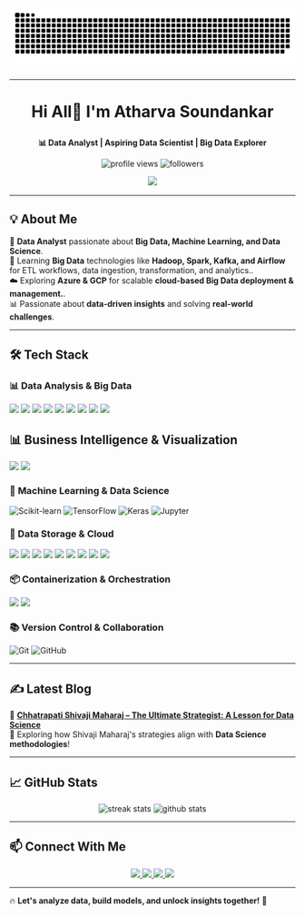 <p align="center">
  <img src="https://raw.githubusercontent.com/Platane/snk/output/github-contribution-grid-snake.svg" alt="snake game" />
</p>

---

# <p align="center">Hi All👋 I'm Atharva Soundankar</p>

<p align="center">
  <strong>📊 Data Analyst | Aspiring Data Scientist | Big Data Explorer</strong>
</p>

<p align="center">
  <img src="https://komarev.com/ghpvc/?username=mercydeez&label=Profile%20Views&color=0e75b6&style=flat" alt="profile views" />
  <img src="https://img.shields.io/github/followers/mercydeez?label=Followers&style=social" alt="followers" />
</p>

<p align="center">
  <img src="https://readme-typing-svg.herokuapp.com?size=26&color=4CAF50&center=true&vCenter=true&width=700&lines=Welcome+to+my+GitHub+profile!;Big+Data+%7C+ML+%7C+Power+BI+%7C+Python+%7C+Gen+AI;Let's+explore+data+and+innovate+together!" />
</p>

---

## 💡 About Me  
💼 **Data Analyst** passionate about **Big Data, Machine Learning, and Data Science**.  
🚀 Learning **Big Data** technologies like **Hadoop, Spark, Kafka, and Airflow** for ETL workflows, data ingestion, transformation, and analytics..  
☁️ Exploring **Azure & GCP** for scalable **cloud-based Big Data deployment & management.**.  
📊 Passionate about **data-driven insights** and solving **real-world challenges**.  

---

## 🛠 Tech Stack  
### 📊 Data Analysis & Big Data  
<img src="https://img.shields.io/badge/Python-3776AB?style=for-the-badge&logo=python&logoColor=white"> <img src="https://img.shields.io/badge/Pandas-150458?style=for-the-badge&logo=pandas&logoColor=white"> <img src="https://img.shields.io/badge/NumPy-013243?style=for-the-badge&logo=numpy&logoColor=white"> <img src="https://img.shields.io/badge/Hadoop-FFCC00?style=for-the-badge&logo=apachehadoop&logoColor=black"> <img src="https://img.shields.io/badge/Apache%20Spark-E25A1C?style=for-the-badge&logo=apachespark&logoColor=white"> <img src="https://img.shields.io/badge/Apache%20Kafka-231F20?style=for-the-badge&logo=apachekafka&logoColor=white"> <img src="https://img.shields.io/badge/Apache%20Hive-FDEE21?style=for-the-badge&logo=apachehive&logoColor=black"> <img src="https://img.shields.io/badge/Apache%20HBase-EE0000?style=for-the-badge&logo=apachehbase&logoColor=white"> <img src="https://img.shields.io/badge/YARN-009639?style=for-the-badge&logo=yarn&logoColor=white"> 

## 📊 **Business Intelligence & Visualization**  
<img src="https://img.shields.io/badge/Power%20BI-FFC107?style=for-the-badge&logo=powerbi&logoColor=black"> <img src="https://img.shields.io/badge/Tableau-005F9E?style=for-the-badge&logo=tableau&logoColor=white">  


### 🧠 **Machine Learning & Data Science**  
![Scikit-learn](https://img.shields.io/badge/Scikit_learn-F7931E?style=for-the-badge&logo=scikit-learn&logoColor=white) ![TensorFlow](https://img.shields.io/badge/TensorFlow-FF6F00?style=for-the-badge&logo=tensorflow&logoColor=white) ![Keras](https://img.shields.io/badge/Keras-D00000?style=for-the-badge&logo=keras&logoColor=white) ![Jupyter](https://img.shields.io/badge/Jupyter-F37626?style=for-the-badge&logo=jupyter&logoColor=white)

### 💾 Data Storage & Cloud  
<img src="https://img.shields.io/badge/Amazon%20S3-569A31?style=for-the-badge&logo=amazons3&logoColor=white"> <img src="https://img.shields.io/badge/SQL-4479A1?style=for-the-badge&logo=sqlite&logoColor=white"> <img src="https://img.shields.io/badge/PostgreSQL-336791?style=for-the-badge&logo=postgresql&logoColor=white"> <img src="https://img.shields.io/badge/Amazon%20Redshift-8C4FFF?style=for-the-badge&logo=amazonredshift&logoColor=white"> <img src="https://img.shields.io/badge/MySQL-4479A1?style=for-the-badge&logo=mysql&logoColor=white"> <img src="https://img.shields.io/badge/MongoDB-47A248?style=for-the-badge&logo=mongodb&logoColor=white"> <img src="https://img.shields.io/badge/Snowflake-00A9E0?style=for-the-badge&logo=snowflake&logoColor=white"> <img src="https://img.shields.io/badge/Azure-0089D6?style=for-the-badge&logo=microsoftazure&logoColor=white"> <img src="https://img.shields.io/badge/Google%20Cloud-4285F4?style=for-the-badge&logo=googlecloud&logoColor=white">  

### 📦 Containerization & Orchestration  
<img src="https://img.shields.io/badge/Apache%20Airflow-017CEE?style=for-the-badge&logo=apacheairflow&logoColor=white"> <img src="https://img.shields.io/badge/Docker-2496ED?style=for-the-badge&logo=docker&logoColor=white">  
 

### 📚 **Version Control & Collaboration**  
![Git](https://img.shields.io/badge/Git-F05032?style=for-the-badge&logo=git&logoColor=white) ![GitHub](https://img.shields.io/badge/GitHub-181717?style=for-the-badge&logo=github&logoColor=white)


---

## ✍️ Latest Blog  
🚀 **[Chhatrapati Shivaji Maharaj – The Ultimate Strategist: A Lesson for Data Science](https://medium.com/@atharva3895/chhatrapati-shivaji-maharaj-the-ultimate-strategist-a-lesson-for-data-science-5ddcc18d18de)**  
📖 Exploring how Shivaji Maharaj's strategies align with **Data Science methodologies**!  

---

## 📈 GitHub Stats  
<p align="center">
  <img src="https://github-readme-streak-stats.herokuapp.com/?user=mercydeez&theme=tokyonight" alt="streak stats" />
  <img src="https://github-readme-stats.vercel.app/api?username=mercydeez&show_icons=true&theme=tokyonight" alt="github stats" />
</p>

---

## 📫 Connect With Me  

<p align="center">
  <a href="https://www.linkedin.com/in/atharva-soundankar/" target="_blank" rel="noopener noreferrer">
    <img src="https://img.shields.io/badge/-LinkedIn-0A66C2?style=for-the-badge&logo=linkedin&logoColor=white">
  </a>
  <a href="https://x.com/Atharva3895" target="_blank" rel="noopener noreferrer">
    <img src="https://img.shields.io/badge/-Twitter-1D9BF0?style=for-the-badge&logo=twitter&logoColor=white">
  </a>
  <a href="mailto:atharva3895@gmail.com">
    <img src="https://img.shields.io/badge/-Email-EA4335?style=for-the-badge&logo=gmail&logoColor=white">
  </a>
  <a href="https://asoundankar.netlify.app/" target="_blank" rel="noopener noreferrer">
    <img src="https://img.shields.io/badge/-Portfolio-00C7B7?style=for-the-badge&logo=netlify&logoColor=white">
  </a>
</p>

---

🔥 **Let's analyze data, build models, and unlock insights together!** 🚀

